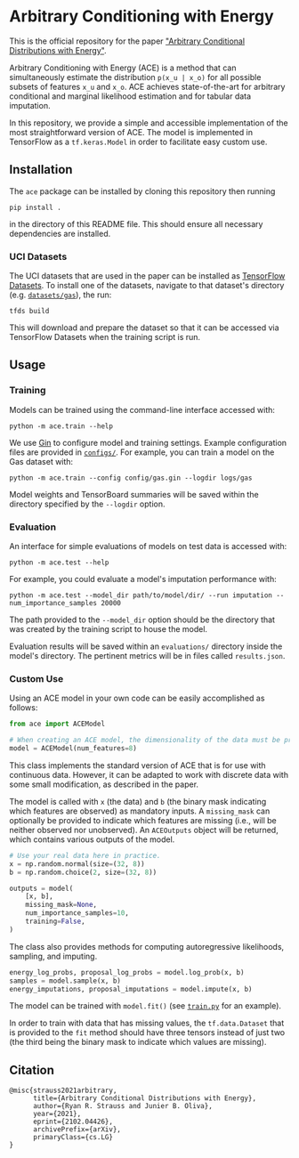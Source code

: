 [1]: https://arxiv.org/abs/2102.04426

# Arbitrary Conditioning with Energy

This is the official repository for the paper ["Arbitrary Conditional Distributions
with Energy"][1].

Arbitrary Conditioning with Energy (ACE) is a method that can simultaneously estimate
the distribution `p(x_u | x_o)` for all possible subsets of features `x_u` and `x_o`. 
ACE achieves state-of-the-art for arbitrary conditional and marginal likelihood
estimation and for tabular data imputation.

In this repository, we provide a simple and accessible implementation of the most
straightforward version of ACE. The model is implemented in TensorFlow as a
`tf.keras.Model` in order to facilitate easy custom use.

## Installation

The `ace` package can be installed by cloning this repository then running
```
pip install .
```
in the directory of this README file. This should ensure all necessary dependencies
are installed.

### UCI Datasets

The UCI datasets that are used in the paper can be installed as 
[TensorFlow Datasets](https://www.tensorflow.org/datasets). To install one of the
datasets, navigate to that dataset's directory (e.g. [`datasets/gas`](datasets/gas)),
the run:
```
tfds build
```
This will download and prepare the dataset so that it can be accessed via
TensorFlow Datasets when the training script is run.

## Usage

### Training

Models can be trained using the command-line interface accessed with:
```
python -m ace.train --help
```
We use [Gin](https://github.com/google/gin-config) to configure model and training
settings. Example configuration files are provided in [`configs/`](configs). For
example, you can train a model on the Gas dataset with:
```
python -m ace.train --config config/gas.gin --logdir logs/gas
```
Model weights and TensorBoard summaries will be saved within the directory specified by
the `--logdir` option.

### Evaluation

An interface for simple evaluations of models on test data is accessed with:
```
python -m ace.test --help
```

For example, you could evaluate a model's imputation performance with:
```
python -m ace.test --model_dir path/to/model/dir/ --run imputation --num_importance_samples 20000
```
The path provided to the `--model_dir` option should be the directory that was created
by the training script to house the model.

Evaluation results will be saved within an `evaluations/` directory inside the model's
directory. The pertinent metrics will be in files called `results.json`.

### Custom Use

Using an ACE model in your own code can be easily accomplished as follows:
```python
from ace import ACEModel

# When creating an ACE model, the dimensionality of the data must be provided (e.g., 8)
model = ACEModel(num_features=8)
```

This class implements the standard version of ACE that is for use with continuous data.
However, it can be adapted to work with discrete data with some small modification, as
described in the paper.

The model is called with `x` (the data) and `b` (the binary mask indicating which
features are observed) as mandatory inputs. A `missing_mask` can optionally be provided
to indicate which features are missing (i.e., will be neither observed nor unobserved).
An `ACEOutputs` object will be returned, which contains various outputs of the model.

```python
# Use your real data here in practice.
x = np.random.normal(size=(32, 8))
b = np.random.choice(2, size=(32, 8))

outputs = model(
    [x, b],
    missing_mask=None,
    num_importance_samples=10,
    training=False,
)
```

The class also provides methods for computing autoregressive likelihoods, sampling, and
imputing.

```python
energy_log_probs, proposal_log_probs = model.log_prob(x, b)
samples = model.sample(x, b)
energy_imputations, proposal_imputations = model.impute(x, b)
```

The model can be trained with `model.fit()` (see [`train.py`](ace/train.py) for an
example).

In order to train with data that has missing values, the `tf.data.Dataset` that is
provided to the `fit` method should have three tensors instead of just two (the third
being the binary mask to indicate which values are missing).

## Citation

```
@misc{strauss2021arbitrary,
      title={Arbitrary Conditional Distributions with Energy}, 
      author={Ryan R. Strauss and Junier B. Oliva},
      year={2021},
      eprint={2102.04426},
      archivePrefix={arXiv},
      primaryClass={cs.LG}
}
```

